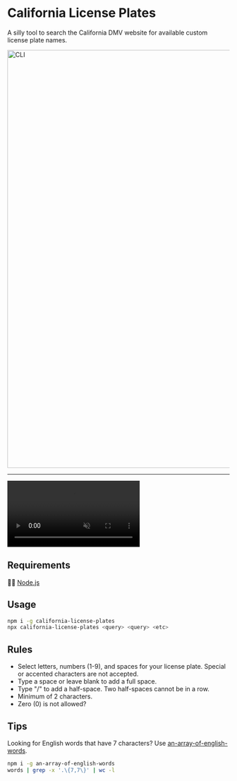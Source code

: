 # California License Plates

A silly tool to search the California DMV website for available custom license plate names.

<img width="947" alt="CLI" src="https://user-images.githubusercontent.com/2289/121766364-0fc8eb00-cb06-11eb-83d5-bf86f6b2282b.png">

---

<video src="https://user-images.githubusercontent.com/2289/121821946-1a43cb80-cc51-11eb-8479-5fba90b3f76a.mov" data-canonical-src="https://user-images.githubusercontent.com/2289/121821946-1a43cb80-cc51-11eb-8479-5fba90b3f76a.mov" controls="controls" muted="muted" class="d-block rounded-bottom-2 width-fit" style="max-height:640px;"></video>

## Requirements

🐢🚀 [Node.js](https://nodejs.org/en/)

## Usage

```sh
npm i -g california-license-plates
npx california-license-plates <query> <query> <etc>
```

## Rules

- Select letters, numbers (1-9), and spaces for your license plate. Special or accented characters are not accepted.
- Type a space or leave blank to add a full space.
- Type "/" to add a half-space. Two half-spaces cannot be in a row.
- Minimum of 2 characters.
- Zero (0) is not allowed?


## Tips

Looking for English words that have 7 characters? Use [an-array-of-english-words](https://ghub.io/an-array-of-english-words).

```sh
npm i -g an-array-of-english-words
words | grep -x '.\{7,7\}' | wc -l
```